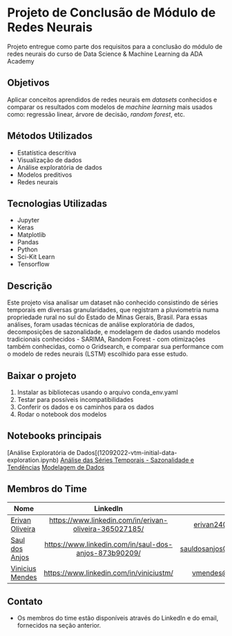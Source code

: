 # Projeto de Conclusão de Módulo de Redes Neurais

Projeto entregue como parte dos requisitos para a conclusão do módulo de redes neurais do curso de Data Science & Machine Learning da ADA Academy

## Objetivos

Aplicar conceitos aprendidos de redes neurais em *datasets* conhecidos e comparar os resultados com modelos de *machine learning* mais usados como: regressão linear, árvore de decisão, *random forest*, etc.

## Métodos Utilizados

* Estatística descritiva
* Visualização de dados
* Análise exploratória de dados
* Modelos preditivos
* Redes neurais

## Tecnologias Utilizadas

* Jupyter
* Keras
* Matplotlib
* Pandas
* Python
* Sci-Kit Learn
* Tensorflow

## Descrição

Este projeto visa analisar um dataset não conhecido consistindo de séries temporais em diversas granularidades, que registram a pluviometria numa propriedade rural no sul do Estado de Minas Gerais, Brasil. Para essas análises, foram usadas técnicas de análise exploratória de dados, decomposições de sazonalidade, e modelagem de dados usando modelos tradicionais conhecidos - SARIMA, Random Forest - com otimizações também conhecidas, como o Gridsearch, e comparar sua performance com o modelo de redes neurais (LSTM) escolhido para esse estudo.

## Baixar o projeto

1. Instalar as bibliotecas usando o arquivo conda_env.yaml
2. Testar para possíveis incompatibilidades
3. Conferir os dados e os caminhos para os dados
4. Rodar o notebook dos modelos

## Notebooks principais

[Análise Exploratória de Dados[(12092022-vtm-initial-data-exploration.ipynb)
[Análise das Séries Temporais - Sazonalidade e Tendências](22092022-vtm-decomposign-time-series-and-sazonality.ipynb)
[Modelagem de Dados](28092022-eo-data-models.ipynb)

## Membros do Time

|Nome                                                 |LinkedIn                                              | email                    |
|-----------------------------------------------------|:----------------------------------------------------:|-------------------------:|
|[Erivan Oliveira](https://github.com/Erivan2400)     |https://www.linkedin.com/in/erivan-oliveira-365027185/|erivan2400@gmail.com      |
|[Saul dos Anjos](https://github.com/saulzera)        |https://www.linkedin.com/in/saul-dos-anjos-873b90209/ |sauldosanjos02@gmail.com  | 
|[Vinicius Mendes](http://github.com/vmendes93)       |https://www.linkedin.com/in/viniciustm/               |vmendes@vmendes.xyz       |

## Contato

* Os membros do time estão disponíveis através do LinkedIn e do email, fornecidos na seção anterior.
